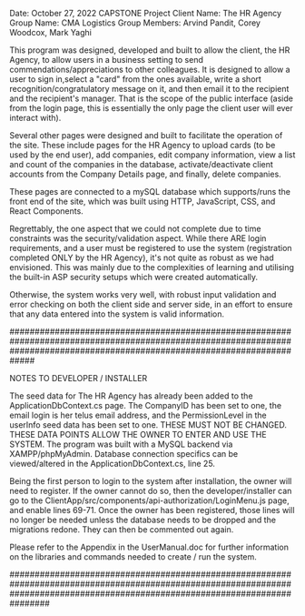 Date: October 27, 2022
CAPSTONE Project Client Name: The HR Agency
Group Name: CMA Logistics
 Group Members: Arvind Pandit, Corey Woodcox, Mark Yaghi


This program was designed, developed and built to allow the client, the HR Agency, to allow users in a business setting to send commendations/appreciations to other colleagues. It is designed to allow a  user to sign in,select a "card" from the ones available, write a short recognition/congratulatory message on it, and then email it to the recipient and the recipient's manager. That is the scope of the public interface (aside from the login page, this is essentially the only page the client user will ever interact with).

Several other pages were designed and built to facilitate the operation of the site. These include pages for the HR Agency to upload cards (to be used by the end user), add companies, edit company information, view a list and count of the companies in the database, activate/deactivate client accounts from the Company Details page, and finally, delete companies.

These pages are connected to a mySQL database which supports/runs the front end of the site, which was built using HTTP, JavaScript, CSS, and React Components.

Regrettably, the one aspect that we could not complete due to time constraints was the security/validation aspect. While there ARE login requirements, and a user must be registered to use the system (registration completed ONLY by the HR Agency), it's not quite as robust as we had envisioned. This was mainly due to the complexities of learning and utilising the built-in ASP security setups which were created automatically. 

Otherwise, the system works very well, with robust input validation and error checking on both the client side and server side, in an effort to ensure that any data entered into the system is valid information.

#############################################################################################################################################################################

NOTES TO DEVELOPER / INSTALLER

The seed data for The HR Agency has already been added to the ApplicationDbContext.cs page. The CompanyID has been set to one, the email login is her telus email address, and the PermissionLevel in the userInfo seed data has been set to one. THESE MUST NOT BE CHANGED. THESE DATA POINTS ALLOW THE OWNER TO ENTER AND USE THE SYSTEM. 
The program was built with a MySQL backend via XAMPP/phpMyAdmin. Database connection specifics can be viewed/altered in the ApplicationDbContext.cs, line 25.
 
Being the first person to login to the system after installation, the owner will need to register. If the owner cannot do so, then the developer/installer can go to the ClientApp/src/components/api-authorization/LoginMenu.js page, and enable lines 69-71. Once the owner has been registered, those lines will no longer be needed unless the database needs to be dropped and the migrations redone. They can then be commented out again.

Please refer to the Appendix in the UserManual.doc for further information on the libraries and commands needed to create / run the system.

################################################################################################################################################################################
